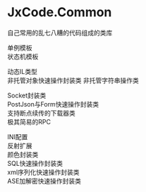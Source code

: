 # JxCode.Common
自己常用的乱七八糟的代码组成的类库  

单例模板  
状态机模板  

动态IL类型  
非托管对象快速操作封装类
非托管字符串操作类  

Socket封装类  
PostJson与Form快速操作封装类  
支持断点续传的下载器类  
极其简易的RPC  

INI配置  
反射扩展  
颜色封装类  
SQL快速操作封装类  
xml序列化快速操作封装类  
ASE加解密快速操作封装类  
